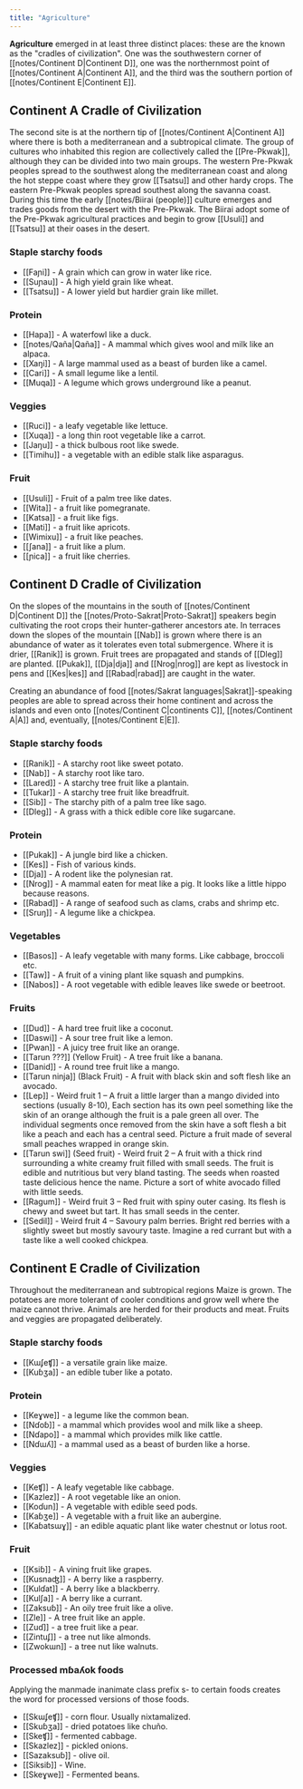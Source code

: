 ```yaml
---
title: "Agriculture"
---
```


**Agriculture** emerged in at least three distinct places: these are the known as the "cradles of civilization". One was the southwestern corner of [[notes/Continent D|Continent D]], one was the northernmost point of [[notes/Continent A|Continent A]], and the third was the southern portion of [[notes/Continent E|Continent E]].

## Continent A Cradle of Civilization

The second site is at the northern tip of [[notes/Continent A|Continent A]] where there is both a mediterranean and a subtropical climate. The group of cultures who inhabited this region are collectively called the [[Pre-Pkwak]], although they can be divided into two main groups. The western Pre-Pkwak peoples spread to the southwest along the mediterranean coast and along the hot steppe coast where they grow [[Tsatsu]] and other hardy crops. The eastern Pre-Pkwak peoples spread southest along the savanna coast. During this time the early [[notes/Biirai (people)]] culture emerges and trades goods from the desert with the Pre-Pkwak. The Biirai adopt some of the Pre-Pkwak agricultural practices and begin to grow [[Usuli]] and [[Tsatsu]] at their oases in the desert.

### Staple starchy foods

- [[Faɲi]] - A grain which can grow in water like rice. 
- [[Suɲau]] - A high yield grain like wheat. 
- [[Tsatsu]] - A lower yield but hardier grain like millet.

### Protein

- [[Hapa]] - A waterfowl like a duck.
- [[notes/Qaña|Qaña]] - A mammal which gives wool and milk like an alpaca.
- [[Xaŋi]] - A large mammal used as a beast of burden like a camel.
- [[Cari]] - A small legume like a lentil. 
- [[Muqa]] - A legume which grows underground like a peanut. 

### Veggies

- [[Ruci]] - a leafy vegetable like lettuce.
- [[Xuqa]] - a long thin root vegetable like a carrot.
- [[Jaŋu]] - a thick bulbous root like swede. 
- [[Timihu]] - a vegetable with an edible stalk like asparagus.

### Fruit

- [[Usuli]] - Fruit of a palm tree like dates.
- [[Wita]] - a fruit like pomegranate. 
- [[Katsa]] - a fruit like figs.
- [[Mati]] - a fruit like apricots. 
- [[Wimixu]] - a fruit like peaches.
- [[ʃana]] - a fruit like a plum.
- [[ɲica]] - a fruit like cherries.

## Continent D Cradle of Civilization

On the slopes of the mountains in the south of [[notes/Continent D|Continent D]] the [[notes/Proto-Sakrat|Proto-Sakrat]] speakers begin cultivating the root crops their hunter-gatherer ancestors ate. In terraces down the slopes of the mountain [[Nab]] is grown where there is an abundance of water as it tolerates even total submergence. Where it is drier, [[Ranik]] is grown. Fruit trees are propagated and stands of [[Dleg]] are planted. [[Pukak]], [[Dja|dja]] and [[Nrog|nrog]] are kept as livestock in pens and [[Kes|kes]] and [[Rabad|rabad]] are caught in the water.

Creating an abundance of food [[notes/Sakrat languages|Sakrat]]-speaking peoples are able to spread across their home continent and across the islands and even onto [[notes/Continent C|continents C]], [[notes/Continent A|A]] and, eventually, [[notes/Continent E|E]].

### Staple starchy foods

- [[Ranik]] - A starchy root like sweet potato.
- [[Nab]] - A starchy root like taro.   
- [[Lared]] - A starchy tree fruit like a plantain.
- [[Tukar]] - A starchy tree fruit like breadfruit.
- [[Sib]] - The starchy pith of a palm tree like sago.
- [[Dleg]] - A grass with a thick edible core like sugarcane.  

### Protein

- [[Pukak]] - A jungle bird like a chicken.
- [[Kes]] - Fish of various kinds.
- [[Dja]] - A rodent like the polynesian rat.
- [[Nrog]] - A mammal eaten for meat like a pig. It looks like a little hippo because reasons.             
- [[Rabad]] - A range of seafood such as clams, crabs and shrimp etc.
- [[Sruŋ]] - A legume like a chickpea. 

### Vegetables

- [[Basos]] - A leafy vegetable with many forms. Like cabbage, broccoli etc.
- [[Taw]] - A fruit of a vining plant like squash and pumpkins.  
- [[Nabos]] - A root vegetable with edible leaves like swede or beetroot. 

### Fruits

- [[Dud]] - A hard tree fruit like a coconut. 
- [[Daswi]] - A sour tree fruit like a lemon. 
- [[Pwan]] - A juicy tree fruit like an orange. 
- [[Tarun ???]] (Yellow Fruit) - A tree fruit like a banana.
- [[Danid]] - A round tree fruit like a mango. 
- [[Tarun ninja]] (Black Fruit) - A fruit with black skin and soft flesh like an avocado. 
- [[Lep]] - Weird fruit 1 – A fruit a little larger than a mango divided into sections (usually 8-10), Each section has its own peel something like the skin of an orange although the fruit is a pale green all over. The individual segments once removed from the skin have a soft flesh a bit like a peach and each has a central seed. Picture a fruit made of several small peaches wrapped in orange skin.
- [[Tarun swi]] (Seed fruit) - Weird fruit 2 – A fruit with a thick rind surrounding a white creamy fruit filled with small seeds. The fruit is edible and nutritious but very bland tasting. The seeds when roasted taste delicious hence the name. Picture a sort of white avocado filled with little seeds.
- [[Ragum]] - Weird fruit 3 – Red fruit with spiny outer casing. Its flesh is chewy and sweet but tart. It has small seeds in the center.
- [[Sedil]] - Weird fruit 4 – Savoury palm berries. Bright red berries with a slightly sweet but mostly savoury taste. Imagine a red currant but with a taste like a well cooked chickpea.

## Continent E Cradle of Civilization

Throughout the mediterranean and subtropical regions Maize is grown. The potatoes are more tolerant of cooler conditions and grow well where the maize cannot thrive. Animals are herded for their products and meat. Fruits and veggies are propagated deliberately.

### Staple starchy foods

- [[Kɯʄeʧ]] - a versatile grain like maize.
- [[Kuɓʒa]] - an edible tuber like a potato.

### Protein

- [[Keɣwe]] - a legume like the common bean. 
- [[Nɗoɓ]] - a mammal which provides wool and milk like a sheep.
- [[Nɗapo]] - a mammal which provides milk like cattle. 
- [[Nɗɯʎ]] - a mammal used as a beast of burden like a horse.

### Veggies

- [[Keʧ]] - A leafy vegetable like cabbage. 
- [[Kazlez]] - A root vegetable like an onion. 
- [[Koɗun]] - A vegetable with edible seed pods.
- [[Kaɓʒe]] - A vegetable with a fruit like an aubergine. 
- [[Kaɓatsɯɣ]] - an edible aquatic plant like water chestnut or lotus root.

### Fruit

- [[Ksiɓ]] - A vining fruit like grapes.
- [[Kusnaʤ]] - A berry like a raspberry.
- [[Kulɗat]] - A berry like a blackberry.
- [[Kulʃa]] - A berry like a currant. 
- [[Zaksuɓ]] - An oily tree fruit like a olive.
- [[Zle]] - A tree fruit like an apple. 
- [[Zuɗ]] - a tree fruit like a pear. 
- [[Zintuʄ]] - a tree nut like almonds. 
- [[Zwokɯn]] - a tree nut like walnuts. 

### Processed mɓaʎok foods

Applying the manmade inanimate class prefix s- to certain foods creates the word for processed versions of those foods.

- [[Skɯʄeʧ]] - corn flour. Usually nixtamalized.
- [[Skuɓʒa]] - dried potatoes like chuño.
- [[Skeʧ]] - fermented cabbage.
- [[Skazlez]] - pickled onions.
- [[Sazaksuɓ]] - olive oil.
- [[Siksiɓ]] - Wine.
- [[Skeɣwe]] - Fermented beans.